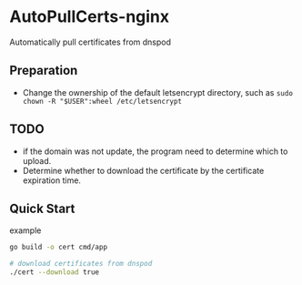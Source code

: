 # AutoPullCerts-nginx
Automatically pull certificates from dnspod

## Preparation
- Change the ownership of the default letsencrypt directory, such as `sudo chown -R "$USER":wheel /etc/letsencrypt` 

## TODO
- if the domain was not update, the program need to determine which to upload.
- Determine whether to download the certificate by the certificate expiration time.

## Quick Start
example
```bash
go build -o cert cmd/app

# download certificates from dnspod
./cert --download true
```